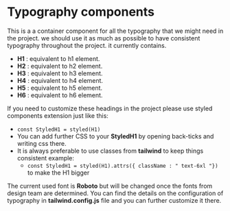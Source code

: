 # Typography components

This is a a container component for all the typography that we might need in the project.
we should use it as much as possible to have consistent typography throughout the project. it currently contains.

- **H1** : equivalent to h1 element.
- **H2** : equivalent to h2 element.
- **H3** : equivalent to h3 element.
- **H4** : equivalent to h4 element.
- **H5** : equivalent to h5 element.
- **H6** : equivalent to h6 element.

If you need to customize these headings in the project please use styled components extension just like this:

- `const StyledH1 = styled(H1)`
- You can add further CSS to your **StyledH1** by opening back-ticks and writing css there.
- It is always preferable to use classes from **tailwind** to keep things consistent example:
  - `const StyledH1 = styled(H1).attrs({ className : " text-6xl "})` to make the H1 bigger

The current used font is **Roboto** but will be changed once the fonts from design team are determined.
You can find the details on the configuration of typography in **tailwind.config.js** file and you can further customize it there.
